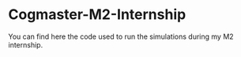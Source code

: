 # Cogmaster-M2-Internship
You can find here the code used to run the simulations during my M2 internship.
